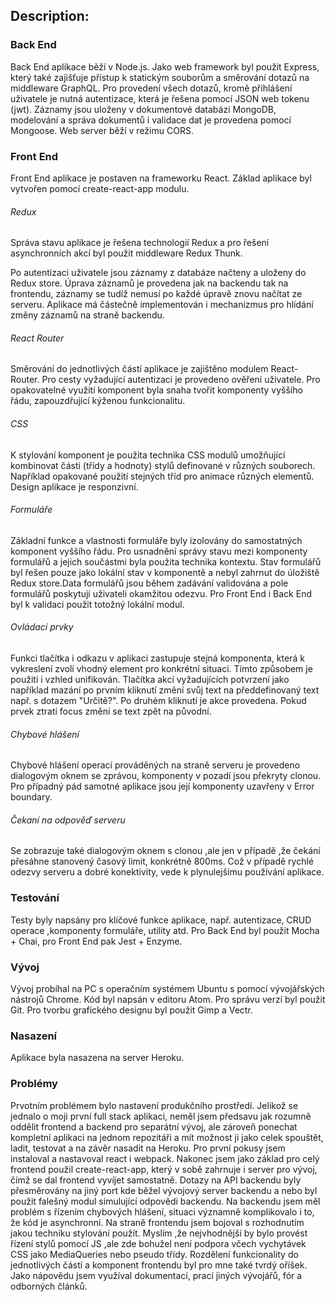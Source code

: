 ## Description:

### Back End

Back End aplikace běží v Node.js.
Jako web framework byl použit Express, který také zajišťuje přístup k statickým souborům a směrování dotazů na middleware GraphQL. Pro provedení všech dotazů, kromě přihlášení uživatele je nutná autentizace, která je řešena pomocí JSON web tokenu (jwt). Záznamy jsou uloženy v dokumentové databázi MongoDB, modelování a správa dokumentů i validace dat je provedena pomocí Mongoose.
Web server běží v režimu CORS.

### Front End

Front End aplikace je postaven na frameworku React. Základ aplikace byl vytvořen pomocí create-react-app modulu.

###### Redux

Správa stavu aplikace je řešena technologií Redux a pro řešení asynchronních akcí byl použit middleware Redux Thunk.

Po autentizaci uživatele jsou záznamy z databáze načteny a uloženy do Redux store. Úprava záznamů je provedena jak na backendu tak na frontendu, záznamy se tudíž nemusí po každé úpravě znovu načítat ze serveru. Aplikace má částečně implementován i mechanizmus pro hlídání změny záznamů na straně backendu.

###### React Router

Směrování do jednotlivých částí aplikace je zajištěno modulem React-Router. Pro cesty vyžadující autentizaci je provedeno ověření uživatele. Pro opakovatelné využití komponent byla snaha tvořit komponenty vyššího řádu, zapouzdřující kýženou funkcionalitu.

###### CSS

K stylování komponent je použita technika CSS modulů umožňující kombinovat části (třídy a hodnoty) stylů definované v různých souborech. Například opakované použití stejných tříd pro animace různých elementů. Design aplikace je responzivní.

###### Formuláře

Základní funkce a vlastnosti formuláře byly izolovány do samostatných komponent vyššího řádu. Pro usnadnění správy stavu mezi komponenty formulářů a jejich součástmi byla použita technika kontextu. Stav formulářů byl řešen pouze jako lokální stav v komponentě a nebyl zahrnut do úložiště Redux store.Data formulářů jsou během zadávání validována a pole formulářů poskytují uživateli okamžitou odezvu. Pro Front End i Back End byl k validaci použit totožný lokální modul.

###### Ovládací prvky

Funkci tlačítka i odkazu v aplikaci zastupuje stejná komponenta, která k vykreslení zvolí vhodný element pro konkrétní situaci. Tímto způsobem je použití i vzhled unifikován. Tlačítka akcí vyžadujících potvrzení jako například mazání po prvním kliknutí změní svůj text na předdefinovaný text např. s dotazem "Určitě?". Po druhém kliknutí je akce provedena. Pokud prvek ztratí focus změní se text zpět na původní.

###### Chybové hlášení

Chybové hlášení operací prováděných na straně serveru je provedeno dialogovým oknem se zprávou, komponenty v pozadí jsou překryty clonou. Pro případný pád samotné aplikace jsou její komponenty uzavřeny v Error boundary.

###### Čekaní na odpověď serveru

Se zobrazuje také dialogovým oknem s clonou ,ale jen v případě ,že čekání přesáhne stanovený časový limit, konkrétně 800ms. Což v případě rychlé odezvy serveru a dobré konektivity, vede k plynulejšímu používání aplikace.

### Testování

Testy byly napsány pro klíčové funkce aplikace, např. autentizace, CRUD operace ,komponenty formuláře, utility atd. Pro Back End byl použit Mocha + Chai, pro Front End pak Jest + Enzyme.

### Vývoj

Vývoj probíhal na PC s operačním systémem Ubuntu s pomocí vývojářských nástrojů Chrome. Kód byl napsán v editoru Atom. Pro správu verzí byl použit Git. Pro tvorbu grafického designu byl použit Gimp a Vectr.

### Nasazení

Aplikace byla nasazena na server Heroku.

### Problémy

Prvotním problémem bylo nastavení produkčního prostředí. Jelikož se jednalo o moji první full stack aplikaci, neměl jsem předsavu jak rozumně oddělit frontend a backend pro separátní vývoj, ale zároveň ponechat kompletní aplikaci na jednom repozitáři a mít možnost ji jako celek spouštět, ladit, testovat a na závěr nasadit na Heroku. Pro první pokusy jsem instaloval a nastavoval react i webpack. Nakonec jsem jako základ pro celý frontend použil create-react-app, který v sobě zahrnuje i server pro vývoj, čímž se dal frontend vyvíjet samostatně. Dotazy na API backendu byly přesměrovány na jiný port kde běžel vývojový server backendu a nebo byl použit falešný modul simulující odpovědi backendu. Na backendu jsem měl problém s řízením chybových hlášení, situaci významně komplikovalo i to, že kód je asynchronní. Na straně frontendu jsem bojoval s rozhodnutím jakou techniku stylování použít. Myslím ,že nejvhodnější by bylo provést řízení stylů pomocí JS ,ale zde bohužel není podpora včech vychytávek CSS jako MediaQueries nebo pseudo třídy.
Rozdělení funkcionality do jednotlivých částí a komponent frontendu byl pro mne také tvrdý oříšek. Jako nápovědu jsem využíval dokumentací, prací jiných vývojářů, fór a odborných článků.
